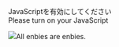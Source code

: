 JavaScriptを有効にしてください  
Please turn on your JavaScript

![](https://static.blahaj.zone/shonky/assets/transparent/Shonky.webp)All enbies are enbies.